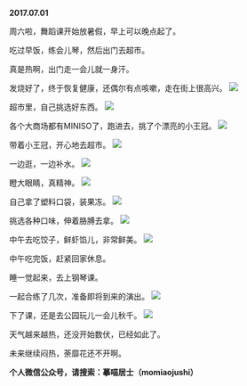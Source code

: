 
          
**2017.07.01**

周六啦，舞蹈课开始放暑假，早上可以晚点起了。

吃过早饭，练会儿琴，然后出门去超市。

真是热啊，出门走一会儿就一身汗。

发烧好了，终于恢复健康，还偶尔有点咳嗽，走在街上很高兴。
![](//upload-images.jianshu.io/upload_images/51001-e7b5736f47b7231a.jpg)


超市里，自己挑选好东西。
![](//upload-images.jianshu.io/upload_images/51001-e2fff501f3b988d4.jpg)


各个大商场都有MINISO了，跑进去，挑了个漂亮的小王冠。
![](//upload-images.jianshu.io/upload_images/51001-0395fd6dd1d13161.jpg)


带着小王冠，开心地去超市。
![](//upload-images.jianshu.io/upload_images/51001-136344cf7f3355e6.jpg)


一边逛，一边补水。
![](//upload-images.jianshu.io/upload_images/51001-9971f99538254c31.jpg)


瞪大眼睛，真精神。
![](//upload-images.jianshu.io/upload_images/51001-cda6731180942630.jpg)


自己拿了塑料口袋，装果冻。
![](//upload-images.jianshu.io/upload_images/51001-f87fe62ea0e5951f.jpg)


挑选各种口味，伸着胳膊去拿。
![](//upload-images.jianshu.io/upload_images/51001-dd8d122d90b7ee1a.jpg)


中午去吃饺子，鲜虾馅儿，非常鲜美。
![](//upload-images.jianshu.io/upload_images/51001-ef918492d0a9e5c4.jpg)


中午吃完饭，赶紧回家休息。

睡一觉起来，去上钢琴课。

一起合练了几次，准备即将到来的演出。
![](//upload-images.jianshu.io/upload_images/51001-9144ab363f69e997.jpg)


下了课，还是去公园玩儿一会儿秋千。
![](//upload-images.jianshu.io/upload_images/51001-fcfdc91fbdd822bf.jpg)


天气越来越热，还没开始数伏，已经如此了。

未来继续闷热，荼靡花还不开啊。


**个人微信公众号，请搜索：摹喵居士（momiaojushi）**

        